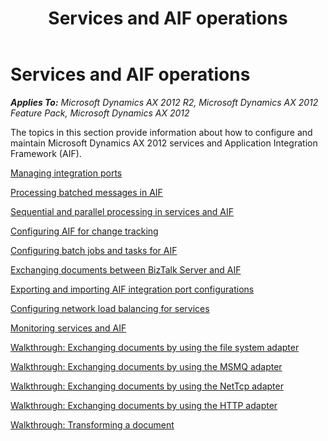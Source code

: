 ﻿---
title: Services and AIF operations
TOCTitle: Services and AIF operations
ms:assetid: 72e9566c-ce49-4321-a80f-5a9455ad9108
ms:mtpsurl: https://technet.microsoft.com/en-us/library/Gg731830(v=AX.60)
ms:contentKeyID: 35132679
ms.date: 04/17/2013
mtps_version: v=AX.60
---

# Services and AIF operations 


_**Applies To:** Microsoft Dynamics AX 2012 R2, Microsoft Dynamics AX 2012 Feature Pack, Microsoft Dynamics AX 2012_

The topics in this section provide information about how to configure and maintain Microsoft Dynamics AX 2012 services and Application Integration Framework (AIF).

[Managing integration ports](managing-integration-ports.md)

[Processing batched messages in AIF](processing-batched-messages-in-aif.md)

[Sequential and parallel processing in services and AIF](sequential-and-parallel-processing-in-services-and-aif.md)

[Configuring AIF for change tracking](configuring-aif-for-change-tracking.md)

[Configuring batch jobs and tasks for AIF](configuring-batch-jobs-and-tasks-for-aif.md)

[Exchanging documents between BizTalk Server and AIF](exchanging-documents-between-biztalk-server-and-aif.md)

[Exporting and importing AIF integration port configurations](exporting-and-importing-aif-integration-port-configurations.md)

[Configuring network load balancing for services](configuring-network-load-balancing-for-services.md)

[Monitoring services and AIF](monitoring-services-and-aif.md)

[Walkthrough: Exchanging documents by using the file system adapter](walkthrough-exchanging-documents-by-using-the-file-system-adapter.md)

[Walkthrough: Exchanging documents by using the MSMQ adapter](walkthrough-exchanging-documents-by-using-the-msmq-adapter.md)

[Walkthrough: Exchanging documents by using the NetTcp adapter](walkthrough-exchanging-documents-by-using-the-nettcp-adapter.md)

[Walkthrough: Exchanging documents by using the HTTP adapter](walkthrough-exchanging-documents-by-using-the-http-adapter.md)

[Walkthrough: Transforming a document](walkthrough-transforming-a-document.md)

